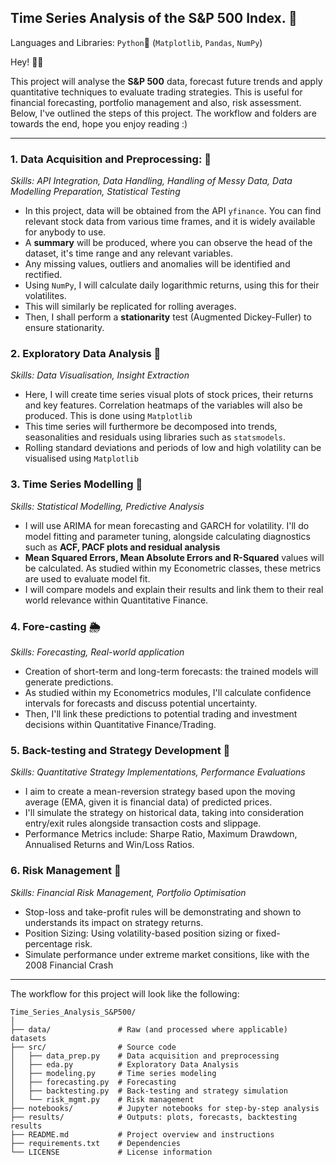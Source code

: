 ## Time Series Analysis of the S&P 500 Index. 🎃

Languages and Libraries: `Python`🐍 (`Matplotlib`, `Pandas`, `NumPy`) 

Hey! 👋🏾 

This project will analyse the **S&P 500** data, forecast future trends and apply quantitative techniques to evaluate trading strategies.
This is useful for financial forecasting, portfolio management and also, risk assessment.
Below, I've outlined the steps of this project. The workflow and folders are towards the end, hope you enjoy reading :)


---

### 1. Data Acquisition and Preprocessing: 🤏
*Skills: API Integration, Data Handling, Handling of Messy Data, Data Modelling Preparation, Statistical Testing*

- In this project, data will be obtained from the API `yfinance`. You can find relevant stock data from various time frames, and it is widely available for anybody to use.
- A **summary** will be produced, where you can observe the head of the dataset, it's time range and any relevant variables.
- Any missing values, outliers and anomalies will be identified and rectified. 
- Using `NumPy`, I will calculate daily logarithmic returns, using this for their volatilites.
- This will similarly be replicated for rolling averages.
- Then, I shall perform a **stationarity** test (Augmented Dickey-Fuller) to ensure stationarity.

### 2. Exploratory Data Analysis 👀
*Skills: Data Visualisation, Insight Extraction*

- Here, I will create time series visual plots of stock prices, their returns and key features. Correlation heatmaps of the variables will also be produced. This is done using `Matplotlib`
- This time series will furthermore be decomposed into trends, seasonalities and residuals using libraries such as `statsmodels`.
- Rolling standard deviations and periods of low and high volatility can be  visualised using `Matplotlib`

### 3. Time Series Modelling 🎯
*Skills: Statistical Modelling, Predictive Analysis*

- I will use ARIMA for mean forecasting and GARCH for volatility. I'll do model fitting and parameter tuning, alongside calculating diagnostics such as **ACF, PACF plots and residual analysis**
- **Mean Squared Errors, Mean Absolute Errors and R-Squared** values will be calculated. As studied within my Econometric classes, these metrics are used to evaluate model fit.
- I will compare models and explain their results and link them to their real world relevance within Quantitative Finance.

### 4. Fore-casting 🌦
*Skills: Forecasting, Real-world application*

- Creation of short-term and long-term forecasts: the trained models will generate predictions.
- As studied within my Econometrics modules, I'll calculate confidence intervals for forecasts and discuss potential uncertainty.
- Then, I'll link these predictions to potential trading and investment decisions within Quantitative Finance/Trading.

### 5. Back-testing and Strategy Development 🔁
*Skills: Quantitative Strategy Implementations, Performance Evaluations*

- I aim to create a mean-reversion strategy based upon the moving average (EMA, given it is financial data) of predicted prices.
- I'll simulate the strategy on historical data, taking into consideration entry/exit rules alongside transaction costs and slippage.
- Performance Metrics include: Sharpe Ratio, Maximum Drawdown, Annualised Returns and Win/Loss Ratios.

### 6. Risk Management 🧐
*Skills: Financial Risk Management, Portfolio Optimisation*

- Stop-loss and take-profit rules will be demonstrating and shown to understands its impact on strategy returns.
- Position Sizing: Using volatility-based position sizing or fixed-percentage risk.
- Simulate performance under extreme market consitions, like with the 2008 Financial Crash

---

The workflow for this project will look like the following:
```
Time_Series_Analysis_S&P500/
│
├── data/               # Raw (and processed where applicable) datasets
├── src/                # Source code
│   ├── data_prep.py    # Data acquisition and preprocessing
│   ├── eda.py          # Exploratory Data Analysis
│   ├── modeling.py     # Time series modeling
│   ├── forecasting.py  # Forecasting
│   ├── backtesting.py  # Back-testing and strategy simulation
│   └── risk_mgmt.py    # Risk management
├── notebooks/          # Jupyter notebooks for step-by-step analysis
├── results/            # Outputs: plots, forecasts, backtesting results
├── README.md           # Project overview and instructions
├── requirements.txt    # Dependencies
└── LICENSE             # License information

```
